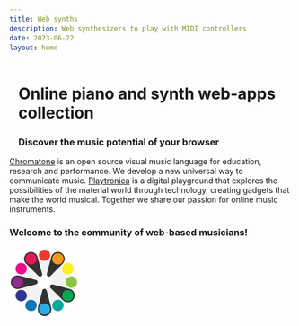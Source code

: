 ```yaml
---
title: Web synths
description: Web synthesizers to play with MIDI controllers
date: 2023-06-22
layout: home
---
```


<h1 class="text-center text-2xl sm-text-3xl font-bold mt-8" style="padding: 0.1rem 1rem;">Online piano and synth web-apps collection </h1>
<h3 class="text-xl sm-text-2xl text-center my-2" style="padding: 0 1rem;">Discover the music potential of your browser </h3>

<SynthList />

<div class="px-4 text-lg text-center mb-8 max-w-150 mx-auto">
<a class="font-bold" href='https://chromatone.center' target='_blank'
rel='noopener'>
Chromatone</a> is an open source visual music language for education, research and performance. We develop a new universal way to communicate music.
<a class="font-bold" href='https://playtronica.com' target='_blank' rel='noopener'>
Playtronica</a> is a digital playground that explores the possibilities of the material world through technology, creating gadgets that make the world musical. Together we share our passion for online music instruments.

<AboutCount />

<h3 class="font-bold text-xl">Welcome to the community of web-based musicians!</h3>

<a target="_blank" href="https://chromatone.center/" ><img src="/click-logo.svg" class="max-w-16 mx-auto" />
</a>
<AboutShare />

<!-- <MainAction /> -->
</div>
